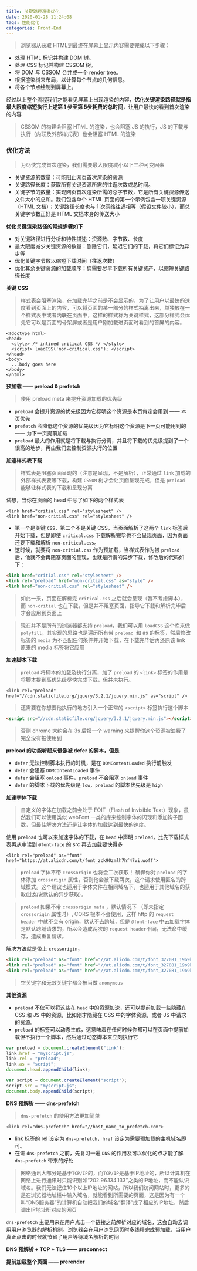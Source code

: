 ```yaml
---
title: 关键路径渲染优化
date: 2020-01-28 11:24:08
tags: 性能优化
categories: Front-End
---
```


> 浏览器从获取 HTML到最终在屏幕上显示内容需要完成以下步骤：

- 处理 HTML 标记并构建 DOM 树。
- 处理 CSS 标记并构建 CSSOM 树。
- 将 DOM 与 CSSOM 合并成一个 render tree。
- 根据渲染树来布局，以计算每个节点的几何信息。
- 将各个节点绘制到屏幕上。

经过以上整个流程我们才能看见屏幕上出现渲染的内容，**优化关键渲染路径就是指最大限度缩短执行上述第 1 步至第 5步耗费的总时间**，让用户最快的看到首次渲染的内容

> CSSOM 的构建会阻塞 HTML 的渲染，也会阻塞 JS 的执行，JS 的下载与执行（内联及外部样式表）也会阻塞 HTML 的渲染

### 优化方法

> 为尽快完成首次渲染，我们需要最大限度减小以下三种可变因素

- 关键资源的数量：可能阻止网页首次渲染的资源
- 关键路径长度：获取所有关键资源所需的往返次数或总时间。
- 关键字节的数量：实现网页首次渲染所需的总字节数，它是所有关键资源传送文件大小的总和。我们包含单个 HTML 页面的第一个示例包含一项关键资源（HTML 文档）；关键路径长度也与 1 次网络往返相等（假设文件较小），而总关键字节数正好是 HTML 文档本身的传送大小

**优化关键渲染路径的常规步骤如下**

- 对关键路径进行分析和特性描述：资源数、字节数、长度
- 最大限度减少关键资源的数量：删除它们，延迟它们的下载，将它们标记为异步等
- 优化关键字节数以缩短下载时间（往返次数）
- 优化其余关键资源的加载顺序：您需要尽早下载所有关键资产，以缩短关键路径长度

**关键 CSS**

> 样式表会阻塞渲染，在加载完毕之前是不会显示的，为了让用户以最快的速度看到页面上的内容，可以将页面的某一部分的样式抽离出来，单独放在一个样式表中或者内联在页面中，这样的样式称为关键样式，这部分样式会优先它可以是页面的骨架屏或者是用户刚加载进页面时看到的首屏的内容。

```
<!doctype html>
<head>
  <style> /* inlined critical CSS */ </style>
  <script> loadCSS('non-critical.css'); </script>
</head>
<body>
  ...body goes here
</body>
</html>
```

**预加载 —— preload & prefetch**

> 使用 preload meta 来提升资源加载的优先级

- `preload` 会提升资源的优先级因为它标明这个资源是本页肯定会用到 —— 本页优先
- `prefetch` 会降低这个资源的优先级因为它标明这个资源是下一页可能用到的 —— 为下一页提前加载
- `preload` 最大的作用就是将下载与执行分离，并且将下载的优先级提到了一个很高的地步，再由我们去控制资源执行的位置

**加速样式表下载**

> 样式表是阻塞页面呈现的（注意是呈现，不是解析），正常通过 `link` 加载的外部样式表要等下载，构建 `CSSOM` 树才会让页面呈现完成，但是 `preload` 能够让样式表的下载和呈现分离

试想，当你在页面的 head 中写了如下的两个样式表

```
<link href="critial.css" rel="stylesheet" />
<link href="non-critial.css" rel="stylesheet" />
```

- 第一个是关键 `CSS`，第二个不是关键 CSS，当页面解析了这两个 `link` 标签后开始下载，但是即使 `critical.css` 下载解析完毕也不会呈现页面，因为页面还要下载和解析 `non-critical.css`。
- 这时候，就要将 `non-critial.css` 作为预加载，当样式表作为被 `preload` 后，他就不会再阻塞页面的呈现，也就是所谓的异步下载，修改后的代码如下：

```html
<link href="critial.css" rel="stylesheet" />
<link rel="preload" href="non-critial.css" as="style" />
<link href="non-critial.css" rel="stylesheet" />
```

> 如此一来，页面在解析完 `critical.css` 之后就会呈现（暂不考虑脚本），而 `non-critial` 也在下载，但是并不阻塞页面，指导它下载和解析完毕后才会应用到页面上

> 现在并不是所有的浏览器都支持 `preload`，我们可以用 `loadCSS` 这个库来做 `polyfill`，其实现的思路也是遍历所有带 `preload `和 as 的标签，然后修改标签的 `media` 为不匹配任何条件并开始下载，在下载完毕后再还原该 link 原来的 media 标签将它应用

**加速脚本下载**

> `preload` 将脚本的加载及执行分离，加了 `preload` 的 `<link>` 标签的作用是将脚本提到高优先级尽快完成下载，但并未执行。

```
<link rel="preload" href="//cdn.staticfile.org/jquery/3.2.1/jquery.min.js" as="script" />
```

> 还需要在你想要他执行的地方引入一个正常的 `<script>` 标签执行这个脚本

```html
<script src="//cdn.staticfile.org/jquery/3.2.1/jquery.min.js"></script>
```

> 否则 chrome 大约会在 3s 后报一个 warning 来提醒你这个资源被浪费了完全没有被使用到

**preload 的功能听起来很像被 defer 的脚本，但是**

- `defer` 无法控制脚本执行的时机，是在 `DOMContentLoaded` 执行前触发
- `defer` 会阻塞 `DOMContentLoaded` 事件
- `defer` 会阻塞 `onload` 事件，`preload` 不会阻塞 `onload` 事件
- `defer` 的脚本下载的优先级是 `low`，`preload` 的脚本优先级是 `high`

**加速字体下载**

> 自定义的字体在加载之前会处于 FOIT（Flash of Invisible Text）现象，虽然我们可以使用类似 webFont 一类的库来控制字体的闪现和添加钩子函数，但最佳解决方法还是让字体的加载达到最快的速度。

使用 `preload` 也可以来加速字体的下载，在 `head` 中声明 `preload`，比先下载样式表再从中读到 `@font-face` 的 src 再去加载要快得多

```
<link rel="preload" as="font" href="https://at.alicdn.com/t/font_zck90zmlh7hf47vi.woff">
```

> `preload` 字体不带 `crossorigin` 也将会二次获取！ 确保你对 `preload` 的字体添加 `crossorigin` 属性，否则他会被下载两次，这个请求使用匿名的跨域模式。这个建议也适用于字体文件在相同域名下，也适用于其他域名的获取(比如说默认的异步获取)。

> `preload` 如果不带 `crossorigin meta` ，默认情况下 （即未指定 `crossorigin` 属性时）, CORS 根本不会使用，这样 http 的 `request header` 中就不会有 origin，默认不去跨域，但是 `@font-face` 中去加载字体是默认跨域请求的，所以会造成两次的 `request header`不同，无法命中缓存，造成重复请求。

解决方法就是带上 `crossorigin`，

```html
<link rel="preload" as="font" href="//at.alicdn.com/t/font_327081_19o9k2m6va4np14i.woff" crossorigin>
<link rel="preload" as="font" href="//at.alicdn.com/t/font_327081_19o9k2m6va4np14i.woff" crossorigin="anonymous">
<link rel="preload" as="font" href="//at.alicdn.com/t/font_327081_19o9k2m6va4np14i.woff" crossorigin="fi3ework">
```

> 空关键字和无效关键字都会被当做 `anonymous`

**其他资源**

- `preload` 不仅可以将这些在 `head` 中的资源加速，还可以提前加载一些隐藏在 CSS 和 JS 中的资源，比如刚才隐藏在 CSS 中的字体资源，或者 JS 中请求的资源。
- `preload` 的标签可以动态生成，这意味着在任何时候你都可以在页面中提前加载但不执行一个脚本，然后通过动态脚本来立刻执行它

```js
var preload = document.createElement("link");
link.href = "myscript.js";
link.rel = "preload";
link.as = "script";
document.head.appendChild(link);
```

```js
var script = document.createElement("script");
script.src = "myscript.js";
document.body.appendChild(script);
```

**DNS 预解析 —— dns-prefetch**

> `dns-prefetch` 的使用方法更加简单

```
<link rel="dns-prefetch" href="//host_name_to_prefetch.com">
```

- link 标签的 rel 设定为 `dns-prefetch`，`href` 设定为需要预加载的主机域名即可。
- 在讲 `dns-prefetch` 之前，先复习一遍 `DNS` 的作用及可以优化的点才能了解 `dns-prefetch` 带来的好处

> 网络通讯大部分是基于`TCP/IP`的，而`TCP/IP`是基于IP地址的，所以计算机在网络上进行通讯时只能识别如“202.96.134.133”之类的IP地址，而不能认识域名。我们无法记住10个以上IP地址的网站，所以我们访问网站时，更多的是在浏览器地址栏中输入域名，就能看到所需要的页面，这是因为有一个叫“DNS服务器”的计算机自动把我们的域名“翻译”成了相应的IP地址，然后调出IP地址所对应的网页

`dns-prefetch` 主要用来在用户点击一个链接之前解析对应的域名，这会自动去调用用户浏览器的解析机制。浏览器会在用户浏览网页时多线程完成预加载，当用户真正点击的时候就节省了用户等待域名解析的时间

**DNS 预解析 + TCP + TLS —— preconnect**

**提前加载整个页面 —— prerender**
